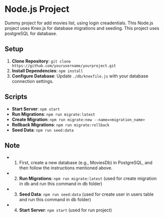 # Node.js Project
Dummy project for add movies list, using login creadentials.
This Node.js project uses Knex.js for database migrations and seeding.
This project uses postgreSQL for database.

## Setup

1. **Clone Repository**: `git clone https://github.com/yourusername/yourproject.git`
2. **Install Dependencies**: `npm install`
3. **Configure Database**: Update `./db/knexfile.js` with your database connection settings.

## Scripts

- **Start Server**: `npm start`
- **Run Migrations**: `npm run migrate:latest`
- **Create Migration**: `npm run migrate:new --name=<migration_name>`
- **Rollback Migrations**: `npm run migrate:rollback`
- **Seed Data**: `npm run seed:data`

## Note
- 1. First, create a new database (e.g., MoviesDb) in PostgreSQL, and then follow the instructions mentioned above.
- 2. **Run Migrations**: `npm run migrate:latest` (used for create migration in db and run this command in db folder)
- 3. **Seed Data**: `npm run seed:data` (used for create user in users table and run this command in db folder)
- 4. **Start Server**: `npm start` (used for run project)